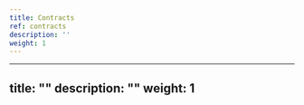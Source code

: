 ```yaml
---
title: Contracts
ref: contracts
description: ''
weight: 1
---
```

---
title: ""
description: ""
weight: 1
---